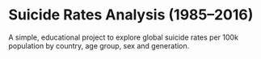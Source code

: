 # Suicide Rates Analysis (1985–2016)

A simple, educational project to explore global suicide rates per 100k population by country, age group, sex and generation.
